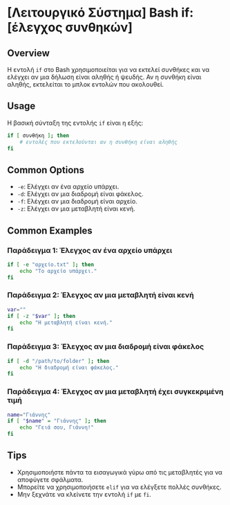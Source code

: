 # [Λειτουργικό Σύστημα] Bash if: [έλεγχος συνθηκών]

## Overview
Η εντολή `if` στο Bash χρησιμοποιείται για να εκτελεί συνθήκες και να ελέγχει αν μια δήλωση είναι αληθής ή ψευδής. Αν η συνθήκη είναι αληθής, εκτελείται το μπλοκ εντολών που ακολουθεί.

## Usage
Η βασική σύνταξη της εντολής `if` είναι η εξής:

```bash
if [ συνθήκη ]; then
    # εντολές που εκτελούνται αν η συνθήκη είναι αληθής
fi
```

## Common Options
- `-e`: Ελέγχει αν ένα αρχείο υπάρχει.
- `-d`: Ελέγχει αν μια διαδρομή είναι φάκελος.
- `-f`: Ελέγχει αν μια διαδρομή είναι αρχείο.
- `-z`: Ελέγχει αν μια μεταβλητή είναι κενή.

## Common Examples

### Παράδειγμα 1: Έλεγχος αν ένα αρχείο υπάρχει
```bash
if [ -e "αρχείο.txt" ]; then
    echo "Το αρχείο υπάρχει."
fi
```

### Παράδειγμα 2: Έλεγχος αν μια μεταβλητή είναι κενή
```bash
var=""
if [ -z "$var" ]; then
    echo "Η μεταβλητή είναι κενή."
fi
```

### Παράδειγμα 3: Έλεγχος αν μια διαδρομή είναι φάκελος
```bash
if [ -d "/path/to/folder" ]; then
    echo "Η διαδρομή είναι φάκελος."
fi
```

### Παράδειγμα 4: Έλεγχος αν μια μεταβλητή έχει συγκεκριμένη τιμή
```bash
name="Γιάννης"
if [ "$name" = "Γιάννης" ]; then
    echo "Γειά σου, Γιάννη!"
fi
```

## Tips
- Χρησιμοποιήστε πάντα τα εισαγωγικά γύρω από τις μεταβλητές για να αποφύγετε σφάλματα.
- Μπορείτε να χρησιμοποιήσετε `elif` για να ελέγξετε πολλές συνθήκες.
- Μην ξεχνάτε να κλείνετε την εντολή `if` με `fi`.